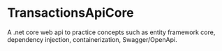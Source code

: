 # TransactionsApiCore
A .net core web api to practice concepts such as entity framework core, dependency injection, containerization, Swagger/OpenApi.
